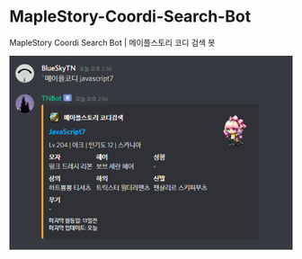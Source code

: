 # MapleStory-Coordi-Search-Bot
MapleStory Coordi Search Bot | 메이플스토리 코디 검색 봇

<img src="https://github.com/blueskytn/MapleStory-Coordi-Search-Bot/blob/master/example.PNG"></img>
